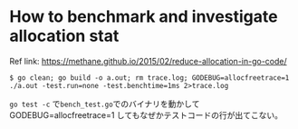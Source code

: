 # How to benchmark and investigate allocation stat

Ref link: https://methane.github.io/2015/02/reduce-allocation-in-go-code/

```
$ go clean; go build -o a.out; rm trace.log; GODEBUG=allocfreetrace=1 ./a.out -test.run=none -test.benchtime=1ms 2>trace.log
```

`go test -c` で`bench_test.go`でのバイナリを動かしてGODEBUG=allocfreetrace=1 してもなぜかテストコードの行が出てこない。
